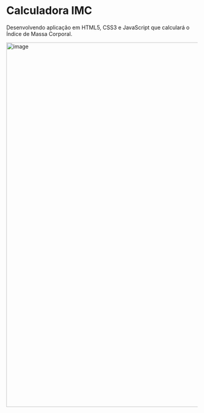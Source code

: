 # Calculadora IMC

Desenvolvendo aplicação em HTML5, CSS3 e JavaScript que calculará o Índice de Massa Corporal.

<img width="959" alt="image" src="https://user-images.githubusercontent.com/79324279/145737061-ec3ef092-2561-48ef-8ecb-59596df4d174.png">
